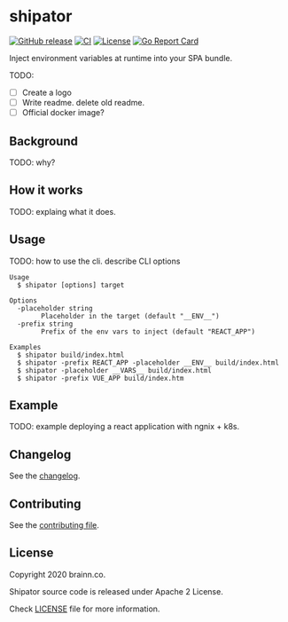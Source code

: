 # shipator

[![GitHub release](https://img.shields.io/github/v/release/brainnco/shipator)](https://github.com/brainnco/shipator/releases/latest)
[![CI](https://github.com/brainnco/shipator/workflows/CI/badge.svg?branch=main)](https://github.com/brainnco/shipator/actions/workflows/CI.yml?query=branch%3Amain)
[![License](https://img.shields.io/github/license/brainnco/shipator)](LICENSE)
[![Go Report Card](https://goreportcard.com/badge/github.com/brainnco/shipator)](https://goreportcard.com/report/github.com/brainnco/shipator)

Inject environment variables at runtime into your SPA bundle.

TODO:

- [ ] Create a logo
- [ ] Write readme. delete old readme.
- [ ] Official docker image?

## Background

TODO: why?

## How it works

TODO: explaing what it does.

## Usage

TODO: how to use the cli. describe CLI options

```
Usage
  $ shipator [options] target

Options
  -placeholder string
        Placeholder in the target (default "__ENV__")
  -prefix string
        Prefix of the env vars to inject (default "REACT_APP")

Examples
  $ shipator build/index.html
  $ shipator -prefix REACT_APP -placeholder __ENV__ build/index.html
  $ shipator -placeholder __VARS__ build/index.html
  $ shipator -prefix VUE_APP build/index.htm
```

## Example

TODO: example deploying a react application with ngnix + k8s.

## Changelog

See the [changelog](CHANGELOG.md).

## Contributing

See the [contributing file](CONTRIBUTING.md).

## License

Copyright 2020 brainn.co.

Shipator source code is released under Apache 2 License.

Check [LICENSE](LICENSE) file for more information.
